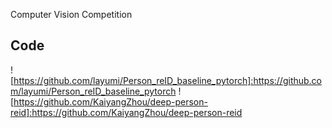 Computer Vision Competition


## Code
![https://github.com/layumi/Person_reID_baseline_pytorch]:https://github.com/layumi/Person_reID_baseline_pytorch
![https://github.com/KaiyangZhou/deep-person-reid]:https://github.com/KaiyangZhou/deep-person-reid
